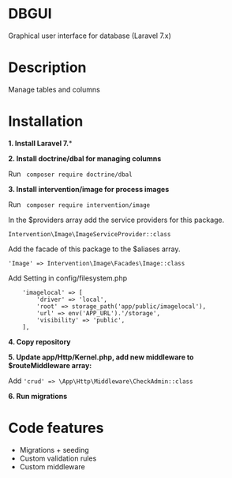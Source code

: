 # DBGUI
   Graphical user interface for database (Laravel 7.x)
# Description
   Manage tables and columns
# Installation
**1. Install  Laravel 7.***
 
**2. Install doctrine/dbal  for managing columns** 
 
Run ` composer require doctrine/dbal`

**3. Install intervention/image  for process images** 
 
Run ` composer require intervention/image`

In the $providers array add the service providers for this package.
  
`Intervention\Image\ImageServiceProvider::class`

Add the facade of this package to the $aliases array.
  
`'Image' => Intervention\Image\Facades\Image::class`

Add Setting in config/filesystem.php 
 
        'imagelocal' => [
            'driver' => 'local',
            'root' => storage_path('app/public/imagelocal'),
            'url' => env('APP_URL').'/storage',
            'visibility' => 'public',
        ],
 
 **4. Copy  repository**
 
 **5. Update app/Http/Kernel.php, add new middleware to $routeMiddleware array:**
   
Add `'crud' => \App\Http\Middleware\CheckAdmin::class`
    
**6. Run migrations**

 # Code features
  - Migrations + seeding
  - Custom validation rules
  - Custom middleware  
